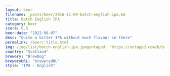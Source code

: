 ```yaml
---
layout: beer
filename: _posts/beer/2016-11-09-batch-english-ipa.md
title: Batch English IPA
category: beer
score: 6.5
beer-date: "2022-08-07"
desc: "Quite a bitter IPA without much flavour in there"
permalink: /beer/:title.html
img: /img/list/batch-english-ipa.jpeguntappd: "https://untappd.com/b/brewdog-small-batch--english-ipa/2675600"
country: "Scotland"
brewery: "BrewDog"
breweryURL: "breweryURL"
style: "IPA - English"
---
```

